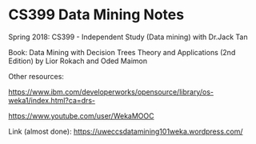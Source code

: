 # CS399 Data Mining Notes
Spring 2018: CS399 - Independent Study (Data mining) with Dr.Jack Tan 

Book: Data Mining with Decision Trees Theory and Applications (2nd Edition) by Lior Rokach and Oded Maimon

Other resources:

https://www.ibm.com/developerworks/opensource/library/os-weka1/index.html?ca=drs-

https://www.youtube.com/user/WekaMOOC

Link (almost done): https://uweccsdatamining101weka.wordpress.com/ 
